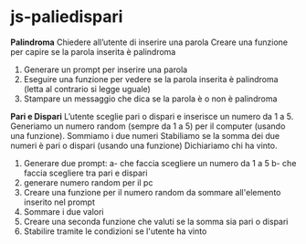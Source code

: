 # js-paliedispari

**Palindroma**
Chiedere all’utente di inserire una parola
Creare una funzione per capire se la parola inserita è palindroma

1. Generare un prompt per inserire una parola
2. Eseguire una funzione per vedere se la parola inserita è palindroma (letta al contrario si legge uguale)
3. Stampare un messaggio che  dica se la parola è o non è palindroma

**Pari e Dispari**
L’utente sceglie pari o dispari e inserisce un numero da 1 a 5.
Generiamo un numero random (sempre da 1 a 5) per il computer (usando una funzione).
Sommiamo i due numeri
Stabiliamo se la somma dei due numeri è pari o dispari (usando una funzione)
Dichiariamo chi ha vinto.

1. Generare due prompt:
a- che faccia scegliere un numero da 1 a 5 
b- che faccia scegliere tra pari e dispari
2. generare numero random per il pc
3. Creare una funzione per il numero random da sommare all'elemento inserito nel prompt
4. Sommare i due valori
5. Creare una seconda funzione che valuti se la somma sia pari o dispari
6. Stabilire tramite le condizioni se l'utente ha vinto 
